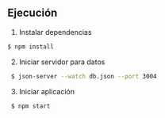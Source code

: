 ## Ejecución
1. Instalar dependencias

```sh
$ npm install
```
 
2. Iniciar servidor para datos
```sh
 $ json-server --watch db.json --port 3004
 ```

3. Iniciar aplicación
```sh
 $ npm start
  ```


